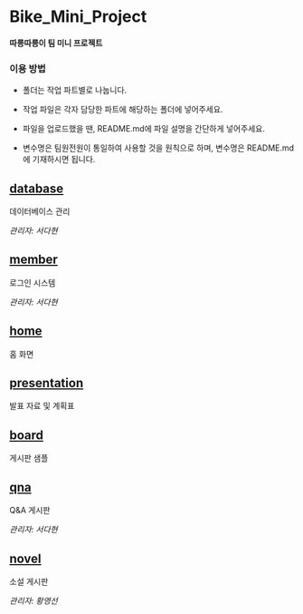 # Bike_Mini_Project
**따릉따릉이 팀 미니 프로젝트**

### 이용 방법
- 폴더는 작업 파트별로 나눕니다.

- 작업 파일은 각자 담당한 파트에 해당하는 폴더에 넣어주세요.

- 파일을 업로드했을 땐, README.md에 파일 설명을 간단하게 넣어주세요.

- 변수명은 팀원전원이 통일하여 사용할 것을 원칙으로 하며, 변수명은 README.md에 기재하시면 됩니다.

## [database](database)
데이터베이스 관리

*관리자: 서다현*

## [member](member)
로그인 시스템

*관리자: 서다현*

## [home](https://github.com/DahyeonS/Bike_Mini_Project/blob/main/home)
홈 화면

## [presentation](https://github.com/DahyeonS/Bike_Mini_Project/tree/main/presentation)
발표 자료 및 계획표

## [board](board)
게시판 샘플

## [qna](qna)
Q&A 게시판

*관리자: 서다현*

## [novel](novel)
소설 게시판

*관리자: 황영선*
